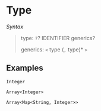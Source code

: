 # Type

*Syntax*
> type: `?`? IDENTIFIER generics?
>
> generics: `<` type (`,` type)* `>`

## Examples

```
Integer
```

```
Array<Integer>
```

```
Array<Map<String, Integer>>
```
